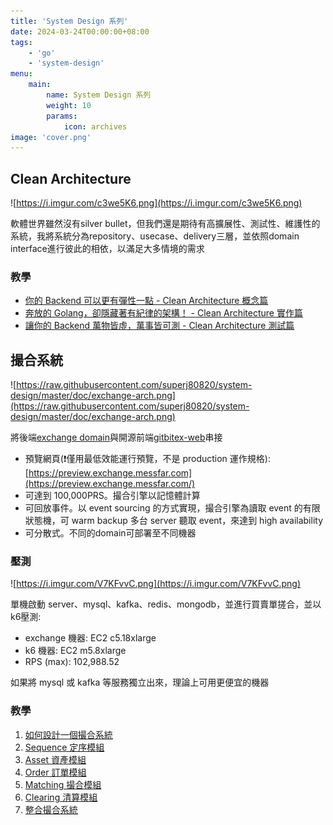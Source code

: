 ```yaml
---
title: 'System Design 系列'
date: 2024-03-24T00:00:00+08:00
tags:
    - 'go'
    - 'system-design'
menu:
    main:
        name: System Design 系列
        weight: 10
        params:
            icon: archives
image: 'cover.png'
---
```


## Clean Architecture

![https://i.imgur.com/c3we5K6.png](https://i.imgur.com/c3we5K6.png)

軟體世界雖然沒有silver bullet，但我們還是期待有高擴展性、測試性、維護性的系統，我將系統分為repository、usecase、delivery三層，並依照domain interface進行彼此的相依，以滿足大多情境的需求

### 教學

- [你的 Backend 可以更有彈性一點 - Clean Architecture 概念篇](https://blog.messfar.com/post/k8s-note/k8s-note-clean-architecture-part1)
- [奔放的 Golang，卻隱藏著有紀律的架構！ - Clean Architecture 實作篇](https://blog.messfar.com/post/k8s-note/k8s-note-clean-architecture-part2)
- [讓你的 Backend 萬物皆虛，萬事皆可測 - Clean Architecture 測試篇](https://blog.messfar.com/post/k8s-note/k8s-note-clean-architecture-part3)

## 撮合系統

![https://raw.githubusercontent.com/superj80820/system-design/master/doc/exchange-arch.png](https://raw.githubusercontent.com/superj80820/system-design/master/doc/exchange-arch.png)

將後端[exchange domain](https://github.com/superj80820/system-design/tree/master/exchange)與開源前端[gitbitex-web](https://github.com/gitbitex/gitbitex-web)串接

- 預覽網頁(❗僅用最低效能運行預覽，不是 production 運作規格): [https://preview.exchange.messfar.com](https://preview.exchange.messfar.com/)
- 可達到 100,000PRS。撮合引擎以記憶體計算
- 可回放事件。以 event sourcing 的方式實現，撮合引擎為讀取 event 的有限狀態機，可 warm backup 多台 server 聽取 event，來達到 high availability
- 可分散式。不同的domain可部署至不同機器

### 壓測

![https://i.imgur.com/V7KFvvC.png](https://i.imgur.com/V7KFvvC.png)

單機啟動 server、mysql、kafka、redis、mongodb，並進行買賣單搓合，並以k6壓測:

- exchange 機器: EC2 c5.18xlarge
- k6 機器: EC2 m5.8xlarge
- RPS (max): 102,988.52

如果將 mysql 或 kafka 等服務獨立出來，理論上可用更便宜的機器

### 教學

1. [如何設計一個撮合系統](https://blog.messfar.com/post/system-design/system-design-2-architecture)
2. [Sequence 定序模組](https://blog.messfar.com/post/system-design/system-design-3-sequence)
3. [Asset 資產模組](https://blog.messfar.com/post/system-design/system-design-4-asset)
4. [Order 訂單模組](https://blog.messfar.com/post/system-design/system-design-5-order)
5. [Matching 撮合模組](https://blog.messfar.com/post/system-design/system-design-6-matching)
6. [Clearing 清算模組](https://blog.messfar.com/post/system-design/system-design-7-clearing)
7. [整合撮合系統](https://blog.messfar.com/post/system-design/system-design-8-integration)